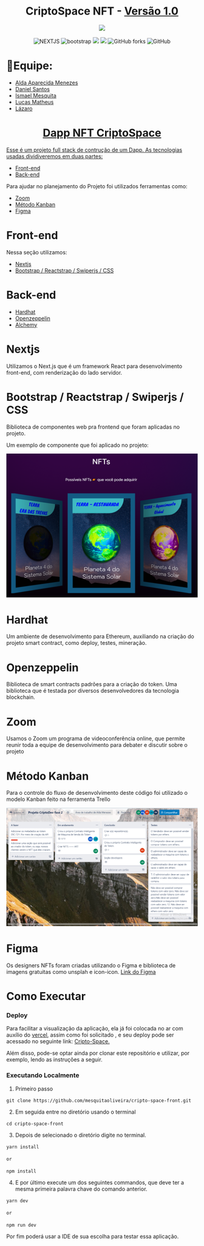  <h1 align=center>CriptoSpace NFT - <a target="_blank" href="https://cripto-space-front.vercel.app" rel="nofollow">Versão 1.0</a> </h1>
<div id="header" align="center">
  <img src="https://seeklogo.com/images/N/next-js-logo-8FCFF51DD2-seeklogo.com.png" width="100"/>
</div>

<p align=center>
  <img src="https://img.shields.io/badge/Next-black?style=for-the-badge&logo=next.js&logoColor=white" alt="NEXTJS">
  <img src="https://img.shields.io/badge/bootstrap-%23563D7C.svg?style=for-the-badge&logo=bootstrap&logoColor=white" alt="bootstrap">
  <img src='https://img.shields.io/badge/Reactrap-100000?style=for-the-badge&logo=React&logoColor=1ea7fd&labelColor=333333&color=333333'/>
   <img src="https://img.shields.io/badge/vercel-%23000000.svg?style=for-the-badge&logo=vercel&logoColor=white">
 <img alt="GitHub forks" src="https://img.shields.io/github/forks/mesquitaoliveira/desafio?style=for-the-badge">
 <img alt="GitHub" src="https://img.shields.io/github/license/{user/repo}?style=for-the-badge">
</p>

<h1>  👥Equipe: <br></h1>
<uL> 
	<li> <a href="https://www.linkedin.com/in/aldamenezes/">Alda Aparecida Menezes <br></li>
	<li> <a href="https://github.com/[user]/"> Daniel Santos<br></li>
	<li> <a href="https://github.com/mesquitaoliveira/"> Ismael Mesquita<br></li>
	<li> <a href="https://github.com/[user]/"> Lucas Matheus<br></li>
	<li> <a href="https://github.com/[user]/"> Lázaro<br></li>
</ul>

<h1 align=center>Dapp NFT CriptoSpace<br></h1>

Esse é um projeto full stack de contrução de um Dapp. As tecnologias usadas dividiveremos em duas
partes:

<ul>
  <li><a href="#front">Front-end</a></li>
  <li><a href="#back">Back-end</a></li>
</ul>

Para ajudar no planejamento do Projeto foi utilizados ferramentas como:

<ul>
  <li><a href="#zoom">Zoom</a></li>
  <li><a href="#kanban">Método Kanban</a></li>
  <li><a href="#figma">Figma</a> </li>
</ul>

<h1 id="frontend">Front-end</h1>

Nessa seção utilizamos: 

<ul>
  <li><a href="#next">Nextjs</a></li>
  <li><a href="#style">Bootstrap / Reactstrap / Swiperjs / CSS</a></li>
</ul>


<h1 id="backend">Back-end</h1>

<ul>
  <li><a href="#hardhat">Hardhat</a></li>
  <li><a href="#openzeplin">Openzeppelin</a></li>
  <li><a href="#alchemy">Alchemy</a></li>
</ul>

<h1 id="next">Nextjs</h1>

Utilizamos o Next.js que é um framework React para desenvolvimento front-end, com renderização do lado servidor.

<h1 id="style">Bootstrap / Reactstrap / Swiperjs / CSS</h1>

Biblioteca de componentes web pra frontend que foram aplicadas no projeto.

Um exemplo de componente que foi aplicado no projeto:

<img src="public/images/component.png"/>

<h1 id="hardhat">Hardhat</h1>

Um ambiente de desenvolvimento para Ethereum, auxiliando na criação do projeto smart contract, como deploy, testes, mineração.

<h1 id="hardhat">Openzeppelin</h1>

Biblioteca de smart contracts padrões para a criação do token. Uma biblioteca que é testada por diversos desenvolvedores da tecnologia blockchain.

<h1 id="zoom">Zoom</h1>

Usamos o Zoom um programa de videoconferência online, que permite reunir toda a equipe de desenvolvimento para debater e discutir sobre o projeto

<h1 id="kanban">Método Kanban</h1>

Para o controle do fluxo de desenvolvimento deste código foi utilizado o modelo Kanban feito na ferramenta Trello

<img src="public/images/trello.png"/>

<h1 id="figma">Figma</h1>

Os designers NFTs foram criadas utilizando o Figma e biblioteca de imagens gratuitas como unsplah e icon-icon.
[Link do Figma](https://www.figma.com/file/zm5eCRDvqPjX3ONhXNROli/Cards-NFT-CriptoSpace?node-id=0%3A1)

<h1 id="deploy">Como Executar</h1>

### Deploy 
Para facilitar a visualização da aplicação, ela já foi colocada no ar com auxílio do [vercel](https://vercel.com/), assim como foi solicitado , e seu deploy pode ser acessado no seguinte link: [Cripto-Space.](https://cripto-space-front.vercel.app/)

Além disso, pode-se optar ainda por clonar este repositório e utilizar, por exemplo,  lendo as instruções a seguir.

### Executando Localmente
1. Primeiro passo
```
git clone https://github.com/mesquitaoliveira/cripto-space-front.git
```
2. Em seguida entre no diretório usando o terminal
```
cd cripto-space-front
```
3. Depois de selecionado o diretório digite no terminal.
```
yarn install

or 

npm install
```
4. E por último execute um dos seguintes commandos, que deve ter a mesma primeira palavra chave do comando anterior.
````
yarn dev

or

npm run dev
````

Por fim poderá usar a IDE de sua escolha para testar essa aplicação.
